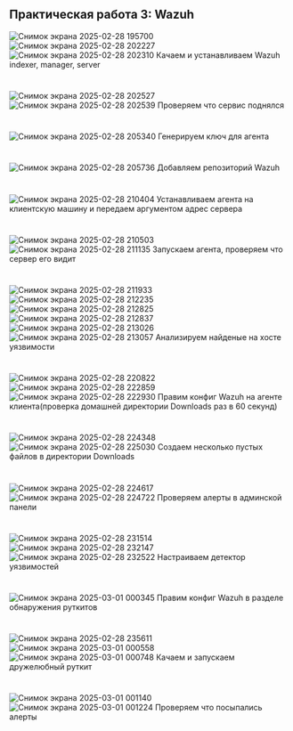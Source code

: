## Практическая работа 3: Wazuh

![Снимок экрана 2025-02-28 195700](https://github.com/user-attachments/assets/62fc5365-e162-4492-886d-8c3354c231b0)
![Снимок экрана 2025-02-28 202227](https://github.com/user-attachments/assets/580a47dc-6cad-4abc-a3c5-804fe2c6b113)
![Снимок экрана 2025-02-28 202310](https://github.com/user-attachments/assets/bcb29104-1bb5-4d35-ab96-986f2006cada)
Качаем и устанавливаем Wazuh indexer, manager, server
#
![Снимок экрана 2025-02-28 202527](https://github.com/user-attachments/assets/24b195b0-f348-451a-b910-ac9282b8f835)
![Снимок экрана 2025-02-28 202539](https://github.com/user-attachments/assets/0c1784e4-68d1-4bea-8c03-937115d3ec93)
Проверяем что сервис поднялся
#
![Снимок экрана 2025-02-28 205340](https://github.com/user-attachments/assets/8584ac40-6542-4e10-afbe-3e662144bdd1)
Генерируем ключ для агента
#
![Снимок экрана 2025-02-28 205736](https://github.com/user-attachments/assets/7de4efd1-a2d2-4b13-b2a4-5c4fff39bf90)
Добавляем репозиторий Wazuh
#
![Снимок экрана 2025-02-28 210404](https://github.com/user-attachments/assets/452d530f-1719-4110-907f-882e63196151)
Устанавливаем агента на клиентскую машину и передаем аргументом адрес сервера
#
![Снимок экрана 2025-02-28 210503](https://github.com/user-attachments/assets/11f0218e-46d8-4e76-a827-fdddfa42bd09)
![Снимок экрана 2025-02-28 211135](https://github.com/user-attachments/assets/c3c1d533-3401-4582-8ce6-a6885ad1f20c)
Запускаем агента, проверяем что сервер его видит
#
![Снимок экрана 2025-02-28 211933](https://github.com/user-attachments/assets/14f16918-4e11-4d3c-a7c1-75838f753319)
![Снимок экрана 2025-02-28 212235](https://github.com/user-attachments/assets/6b872a10-c258-4147-9736-1f324b489d8c)
![Снимок экрана 2025-02-28 212825](https://github.com/user-attachments/assets/681381b9-7d9c-4322-a762-c72c93ea6aa5)
![Снимок экрана 2025-02-28 212837](https://github.com/user-attachments/assets/0d604323-7753-4121-9a71-99cdbc58f69e)
![Снимок экрана 2025-02-28 213026](https://github.com/user-attachments/assets/d8fc93bb-1843-4b77-9a0b-630b3282c3fe)
![Снимок экрана 2025-02-28 213057](https://github.com/user-attachments/assets/6aa9b37c-a25f-41bf-a998-aa028beb3e20)
Анализируем найденые на хосте уязвимости
#
![Снимок экрана 2025-02-28 220822](https://github.com/user-attachments/assets/334c9cdb-357c-4be8-8254-b5bb6f165fa3)
![Снимок экрана 2025-02-28 222859](https://github.com/user-attachments/assets/eb0ec75f-865c-43ab-a1f6-4e7809fd1b52)
![Снимок экрана 2025-02-28 222930](https://github.com/user-attachments/assets/55817301-2120-4b7b-8440-d471302efbfa)
Правим конфиг Wazuh на агенте клиента(проверка домашней директории Downloads раз в 60 секунд)
#
![Снимок экрана 2025-02-28 224348](https://github.com/user-attachments/assets/d0aa1397-60e0-4141-aa55-a43c6f94da7e)
![Снимок экрана 2025-02-28 225030](https://github.com/user-attachments/assets/1a4020f5-3508-4e30-81b3-4c5abe18414e)
Создаем несколько пустых файлов в директории Downloads
#
![Снимок экрана 2025-02-28 224617](https://github.com/user-attachments/assets/d9ff1c5c-f067-40df-be31-628b4f3c1cec)
![Снимок экрана 2025-02-28 224722](https://github.com/user-attachments/assets/29e1ce5a-ef8b-4417-9128-ebb28950d562)
Проверяем алерты в админской панели
#
![Снимок экрана 2025-02-28 231514](https://github.com/user-attachments/assets/c5ab6721-0fe1-49a1-aa1e-28d81e0df563)
![Снимок экрана 2025-02-28 232147](https://github.com/user-attachments/assets/bf6dc0c7-16fc-4835-a176-87cec26368cc)
![Снимок экрана 2025-02-28 232522](https://github.com/user-attachments/assets/618ebae0-a753-4143-8c66-08bf46ea6950)
Настраиваем детектор уязвимостей
#
![Снимок экрана 2025-03-01 000345](https://github.com/user-attachments/assets/8d32d675-dcf4-4d21-9da6-36590b667c6b)
Правим конфиг Wazuh в разделе обнаружения руткитов
#
![Снимок экрана 2025-02-28 235611](https://github.com/user-attachments/assets/c0d809c0-c8e9-4842-a42f-929ce97a5440)
![Снимок экрана 2025-03-01 000558](https://github.com/user-attachments/assets/4ec888d0-f4c0-4321-86d1-11d13a64cd09)
![Снимок экрана 2025-03-01 000748](https://github.com/user-attachments/assets/44b7291b-a80e-49d5-908b-a6d3acd3550a)
Качаем и запускаем дружелюбный руткит
#
![Снимок экрана 2025-03-01 001140](https://github.com/user-attachments/assets/72e30635-c3a5-4445-a7cd-ea6d975486fa)
![Снимок экрана 2025-03-01 001224](https://github.com/user-attachments/assets/a3e2294a-c41d-4d4f-99b8-769cdb4f7766)
Проверяем что посыпались алерты
#
